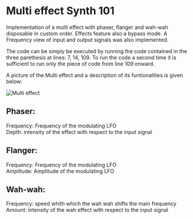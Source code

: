 # Multi effect Synth 101

Implementation of a multi effect with phaser, flanger and wah-wah disposable in custom order.
Effects feature also a bypass mode. A Frequency view of input and output signals was also implemented.

The code can be simply be executed by running the code contained in the three parethesis at lines: 7, 14, 109.
To run the code a second time it is sufficient to run only the piece of code from line 109 onward.

A picture of the Multi effect and a description of its funtionalities is given below:

![Multi effect](https://user-images.githubusercontent.com/127778048/233732491-e2b02d74-a375-42d6-b81b-09439b6fd9b3.png)





<h2>Phaser:</h2>
<div>Frequency: Frequency of the modulating LFO</div>
<div>Depth: intensity of the effect with respect to the input signal </div>

<h2>Flanger:</h2>
<div>Frequency: Frequency of the modulating LFO</div>
<div>Amplitude: Amplitude of the modulating LFO</div>

<h2>Wah-wah:</h2>
<div>Frequency: speed whith which the wah wah shifts the main frequency</div>
<div>Amount: intensity of the wah effect with respect to the input signal</div>
